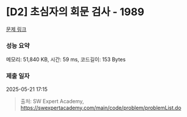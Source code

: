 # [D2] 초심자의 회문 검사 - 1989 

[문제 링크](https://swexpertacademy.com/main/code/problem/problemDetail.do?contestProbId=AV5PyTLqAf4DFAUq) 

### 성능 요약

메모리: 51,840 KB, 시간: 59 ms, 코드길이: 153 Bytes

### 제출 일자

2025-05-21 17:15



> 출처: SW Expert Academy, https://swexpertacademy.com/main/code/problem/problemList.do